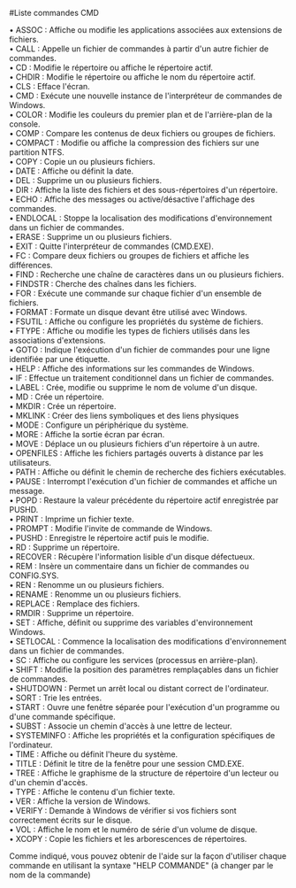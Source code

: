 #Liste commandes CMD

•	ASSOC : Affiche ou modifie les applications associées aux extensions de fichiers.  
•	CALL : Appelle un fichier de commandes à partir d'un autre fichier de commandes.  
•	CD : Modifie le répertoire ou affiche le répertoire actif.  
•	CHDIR : Modifie le répertoire ou affiche le nom du répertoire actif.  
•	CLS : Efface l'écran.  
•	CMD : Exécute une nouvelle instance de l'interpréteur de commandes de Windows.  
•	COLOR : Modifie les couleurs du premier plan et de l'arrière-plan de la console.  
•	COMP : Compare les contenus de deux fichiers ou groupes de fichiers.  
•	COMPACT : Modifie ou affiche la compression des fichiers sur une partition NTFS.  
•	COPY : Copie un ou plusieurs fichiers.  
•	DATE : Affiche ou définit la date.  
•	DEL : Supprime un ou plusieurs fichiers.  
•	DIR : Affiche la liste des fichiers et des sous-répertoires d'un répertoire.  
•	ECHO : Affiche des messages ou active/désactive l'affichage des commandes.  
•	ENDLOCAL : Stoppe la localisation des modifications d'environnement dans un fichier de commandes.  
•	ERASE : Supprime un ou plusieurs fichiers.  
•	EXIT : Quitte l'interpréteur de commandes (CMD.EXE).  
•	FC : Compare deux fichiers ou groupes de fichiers et affiche les différences.  
•	FIND : Recherche une chaîne de caractères dans un ou plusieurs fichiers.  
•	FINDSTR : Cherche des chaînes dans les fichiers.  
•	FOR : Exécute une commande sur chaque fichier d'un ensemble de fichiers.  
•	FORMAT : Formate un disque devant être utilisé avec Windows.  
•	FSUTIL : Affiche ou configure les propriétés du système de fichiers.  
•	FTYPE : Affiche ou modifie les types de fichiers utilisés dans les associations d'extensions.  
•	GOTO : Indique l'exécution d'un fichier de commandes pour une ligne identifiée par une étiquette.  
•	HELP : Affiche des informations sur les commandes de Windows.  
•	IF : Effectue un traitement conditionnel dans un fichier de commandes.  
•	LABEL : Crée, modifie ou supprime le nom de volume d'un disque.  
•	MD : Crée un répertoire.  
•	MKDIR : Crée un répertoire.  
•	MKLINK : Créer des liens symboliques et des liens physiques  
•	MODE : Configure un périphérique du système.  
•	MORE : Affiche la sortie écran par écran.  
•	MOVE : Déplace un ou plusieurs fichiers d'un répertoire à un autre.  
•	OPENFILES : Affiche les fichiers partagés ouverts à distance par les utilisateurs.  
•	PATH : Affiche ou définit le chemin de recherche des fichiers exécutables.  
•	PAUSE : Interrompt l'exécution d'un fichier de commandes et affiche un message.  
•	POPD : Restaure la valeur précédente du répertoire actif enregistrée par PUSHD.  
•	PRINT : Imprime un fichier texte.  
•	PROMPT : Modifie l'invite de commande de Windows.  
•	PUSHD : Enregistre le répertoire actif puis le modifie.  
•	RD : Supprime un répertoire.  
•	RECOVER : Récupère l'information lisible d'un disque défectueux.  
•	REM : Insère un commentaire dans un fichier de commandes ou CONFIG.SYS.  
•	REN : Renomme un ou plusieurs fichiers.  
•	RENAME : Renomme un ou plusieurs fichiers.  
•	REPLACE : Remplace des fichiers.  
•	RMDIR : Supprime un répertoire.  
•	SET : Affiche, définit ou supprime des variables d'environnement Windows.  
•	SETLOCAL : Commence la localisation des modifications d'environnement dans un fichier de commandes.  
•	SC : Affiche ou configure les services (processus en arrière-plan).  
•	SHIFT : Modifie la position des paramètres remplaçables dans un fichier de commandes.  
•	SHUTDOWN : Permet un arrêt local ou distant correct de l'ordinateur.  
•	SORT : Trie les entrées.  
•	START : Ouvre une fenêtre séparée pour l'exécution d'un programme ou d'une commande spécifique.  
•	SUBST : Associe un chemin d'accès à une lettre de lecteur.  
•	SYSTEMINFO : Affiche les propriétés et la configuration spécifiques de l'ordinateur.  
•	TIME : Affiche ou définit l'heure du système.  
•	TITLE : Définit le titre de la fenêtre pour une session CMD.EXE.  
•	TREE : Affiche le graphisme de la structure de répertoire d'un lecteur ou d'un chemin d'accès.  
•	TYPE : Affiche le contenu d'un fichier texte.  
•	VER : Affiche la version de Windows.  
•	VERIFY : Demande à Windows de vérifier si vos fichiers sont correctement écrits sur le disque.  
•	VOL : Affiche le nom et le numéro de série d'un volume de disque.  
•	XCOPY : Copie les fichiers et les arborescences de répertoires.  


Comme indiqué, vous pouvez obtenir de l'aide sur la façon d'utiliser chaque commande en utilisant la syntaxe "HELP COMMANDE" (à changer par le nom de la commande)
